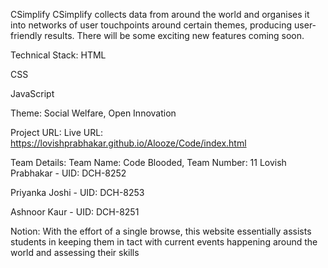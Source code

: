 CSimplify
CSimplify collects data from around the world and organises it into networks of user touchpoints around certain themes, producing user-friendly results. There will be some exciting new features coming soon.

Technical Stack:
HTML

CSS

JavaScript

Theme:
Social Welfare, Open Innovation

Project URL:
Live URL: https://lovishprabhakar.github.io/Alooze/Code/index.html

Team Details:
Team Name: Code Blooded, Team Number: 11
Lovish Prabhakar - UID: DCH-8252

Priyanka Joshi - UID: DCH-8253

Ashnoor Kaur - UID: DCH-8251

Notion:
With the effort of a single browse, this website essentially assists students in keeping them in tact with current events happening around the world  and assessing their skills
